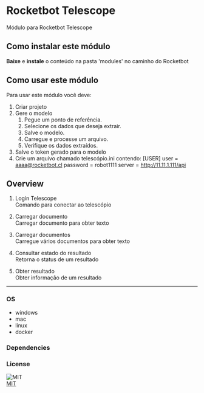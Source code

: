 



# Rocketbot Telescope
  
Módulo para Rocketbot Telescope  

## Como instalar este módulo
  
__Baixe__ e __instale__ o conteúdo na pasta 'modules' no caminho do Rocketbot  


## Como usar este módulo

Para usar este módulo você deve:

1. Criar projeto
2. Gere o modelo
   1. Pegue um ponto de referência.
   2. Selecione os dados que deseja extrair.
   3. Salve o modelo.
   4. Carregue e processe um arquivo.
   5. Verifique os dados extraídos.
3. Salve o token gerado para o modelo
4. Crie um arquivo chamado telescópio.ini contendo:
   [USER]
   user = aaaa@rocketbot.cl
   password = robot1111
   server = http://11.11.1.111/api


## Overview


1. Login Telescope  
Comando para conectar ao telescópio

2. Carregar documento  
Carregar documento para obter texto

3. Carregar documentos  
Carregue vários documentos para obter texto

4. Consultar estado do resultado  
Retorna o status de um resultado

5. Obter resultado  
Obter informação de um resultado  




----
### OS

- windows
- mac
- linux
- docker

### Dependencies

### License
  
![MIT](https://camo.githubusercontent.com/107590fac8cbd65071396bb4d04040f76cde5bde/687474703a2f2f696d672e736869656c64732e696f2f3a6c6963656e73652d6d69742d626c75652e7376673f7374796c653d666c61742d737175617265)  
[MIT](http://opensource.org/licenses/mit-license.ph)